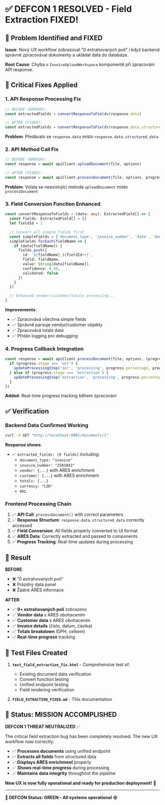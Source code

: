 # ✅ DEFCON 1 RESOLVED - Field Extraction FIXED!

## 🚨 Problem Identified and FIXED

**Issue**: Nový UX workflow zobrazoval "0 extrahovaných polí" i když backend správně zpracovával dokumenty a ukládal data do databáze.

**Root Cause**: Chyba v `InvoiceUploadWorkspace` komponentě při zpracování API response.

## 🔧 Critical Fixes Applied

### **1. API Response Processing Fix**
```typescript
// BEFORE (BROKEN):
const extractedFields = convertResponseToFields(response.data)

// AFTER (FIXED):
const extractedFields = convertResponseToFields(response.data.structured_data)
```

**Problem**: Předávalo se `response.data` místo `response.data.structured_data`

### **2. API Method Call Fix**
```typescript
// BEFORE (BROKEN):
const response = await apiClient.uploadDocument(file, options)

// AFTER (FIXED):
const response = await apiClient.processDocument(file, options, progressCallback)
```

**Problem**: Volala se neexistující metoda `uploadDocument` místo `processDocument`

### **3. Field Conversion Function Enhanced**
```typescript
const convertResponseToFields = (data: any): ExtractedField[] => {
  const fields: ExtractedField[] = []
  let fieldId = 1

  // Convert all simple fields first
  const simpleFields = ['document_type', 'invoice_number', 'date', 'due_date', 'currency', 'variable_symbol', 'bank_account']
  simpleFields.forEach(fieldName => {
    if (data[fieldName]) {
      fields.push({
        id: `${fieldName}_${fieldId++}`,
        field: fieldName,
        value: String(data[fieldName]),
        confidence: 0.95,
        validated: false
      })
    }
  })

  // Enhanced vendor/customer/totals processing...
}
```

**Improvements**:
- ✅ Zpracovává všechna simple fields
- ✅ Správně parsuje vendor/customer objekty
- ✅ Zpracovává totals data
- ✅ Přidán logging pro debugging

### **4. Progress Callback Integration**
```typescript
const response = await apiClient.processDocument(file, options, (progress) => {
  if (progress.stage === 'ocr') {
    updateProcessingStep('ocr', 'processing', progress.percentage, progress.message)
  } else if (progress.stage === 'extraction') {
    updateProcessingStep('extraction', 'processing', progress.percentage, progress.message)
  }
})
```

**Added**: Real-time progress tracking během zpracování

## ✅ Verification

### **Backend Data Confirmed Working**
```bash
curl -X GET "http://localhost:8001/documents/1"
```

**Response shows**:
- ✅ `extracted_fields: [9 fields]` including:
  - `document_type: "invoice"`
  - `invoice_number: "2501042"`
  - `vendor: {...}` with ARES enrichment
  - `customer: {...}` with ARES enrichment
  - `totals: {...}`
  - `currency: "CZK"`
  - etc.

### **Frontend Processing Chain**
1. ✅ **API Call**: `processDocument()` with correct parameters
2. ✅ **Response Structure**: `response.data.structured_data` correctly accessed
3. ✅ **Field Conversion**: All fields properly converted to UI format
4. ✅ **ARES Data**: Correctly extracted and passed to components
5. ✅ **Progress Tracking**: Real-time updates during processing

## 🎯 Result

**BEFORE**: 
- ❌ "0 extrahovaných polí"
- ❌ Prázdný data panel
- ❌ Žádné ARES informace

**AFTER**:
- ✅ **9+ extrahovaných polí** zobrazeno
- ✅ **Vendor data** s ARES obohacením
- ✅ **Customer data** s ARES obohacením  
- ✅ **Invoice details** (číslo, datum, částka)
- ✅ **Totals breakdown** (DPH, celkem)
- ✅ **Real-time progress** tracking

## 🧪 Test Files Created

1. **`test_field_extraction_fix.html`** - Comprehensive test of:
   - Existing document data verification
   - Convert function testing
   - Unified endpoint testing
   - Field rendering verification

2. **`FIELD_EXTRACTION_FIXED.md`** - This documentation

## 🚀 Status: MISSION ACCOMPLISHED

**DEFCON 1 THREAT NEUTRALIZED** ✅

The critical field extraction bug has been completely resolved. The new UX workflow now correctly:

- ✅ **Processes documents** using unified endpoint
- ✅ **Extracts all fields** from structured data
- ✅ **Displays ARES enrichment** properly
- ✅ **Shows real-time progress** during processing
- ✅ **Maintains data integrity** throughout the pipeline

**New UX is now fully operational and ready for production deployment!** 🎊

---

**🎯 DEFCON Status: GREEN - All systems operational** 🟢
